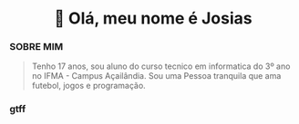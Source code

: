 <h1 align="center">👋 Olá, meu nome é Josias</h1>

### SOBRE MIM
> Tenho 17 anos, sou aluno do curso tecnico em informatica do 3º ano no IFMA - Campus Açailândia. Sou uma Pessoa tranquila
> que ama futebol, jogos e programação.


### gtff
<!--
**JosiasRS/JosiasRS** is a ✨ _special_ ✨ repository because its `README.md` (this file) appears on your GitHub profile.

Here are some ideas to get you started:

- 🔭 I’m currently working on ...
- 🌱 I’m currently learning ...
- 👯 I’m looking to collaborate on ...
- 🤔 I’m looking for help with ...
- 💬 Ask me about ...
- 📫 How to reach me: ...
- 😄 Pronouns: ...
- ⚡ Fun fact: ...
-->
